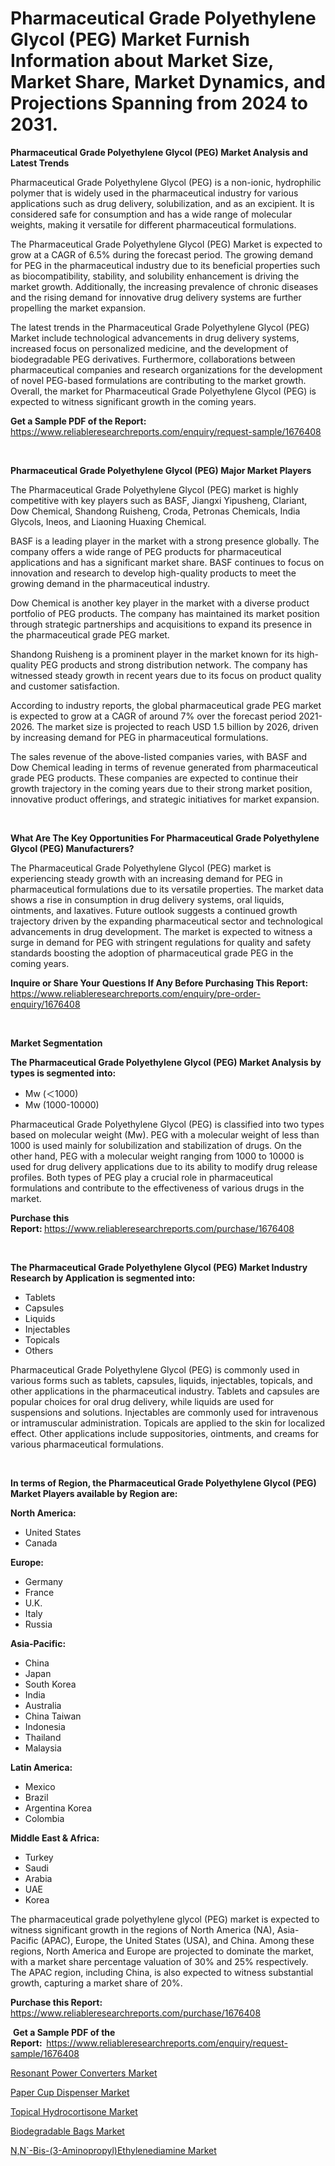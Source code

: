 <p><h1>Pharmaceutical Grade Polyethylene Glycol (PEG) Market Furnish Information about Market Size, Market Share, Market Dynamics, and Projections Spanning from 2024 to 2031.</h1></p><p><strong>Pharmaceutical Grade Polyethylene Glycol (PEG) Market Analysis and Latest Trends</strong></p>
<p><p>Pharmaceutical Grade Polyethylene Glycol (PEG) is a non-ionic, hydrophilic polymer that is widely used in the pharmaceutical industry for various applications such as drug delivery, solubilization, and as an excipient. It is considered safe for consumption and has a wide range of molecular weights, making it versatile for different pharmaceutical formulations.</p><p>The Pharmaceutical Grade Polyethylene Glycol (PEG) Market is expected to grow at a CAGR of 6.5% during the forecast period. The growing demand for PEG in the pharmaceutical industry due to its beneficial properties such as biocompatibility, stability, and solubility enhancement is driving the market growth. Additionally, the increasing prevalence of chronic diseases and the rising demand for innovative drug delivery systems are further propelling the market expansion.</p><p>The latest trends in the Pharmaceutical Grade Polyethylene Glycol (PEG) Market include technological advancements in drug delivery systems, increased focus on personalized medicine, and the development of biodegradable PEG derivatives. Furthermore, collaborations between pharmaceutical companies and research organizations for the development of novel PEG-based formulations are contributing to the market growth. Overall, the market for Pharmaceutical Grade Polyethylene Glycol (PEG) is expected to witness significant growth in the coming years.</p></p>
<p><strong>Get a Sample PDF of the Report:&nbsp;</strong> <a href="https://www.reliableresearchreports.com/enquiry/request-sample/1676408">https://www.reliableresearchreports.com/enquiry/request-sample/1676408</a></p>
<p>&nbsp;</p>
<p><strong>Pharmaceutical Grade Polyethylene Glycol (PEG) Major Market Players</strong></p>
<p><p>The Pharmaceutical Grade Polyethylene Glycol (PEG) market is highly competitive with key players such as BASF, Jiangxi Yipusheng, Clariant, Dow Chemical, Shandong Ruisheng, Croda, Petronas Chemicals, India Glycols, Ineos, and Liaoning Huaxing Chemical. </p><p>BASF is a leading player in the market with a strong presence globally. The company offers a wide range of PEG products for pharmaceutical applications and has a significant market share. BASF continues to focus on innovation and research to develop high-quality products to meet the growing demand in the pharmaceutical industry.</p><p>Dow Chemical is another key player in the market with a diverse product portfolio of PEG products. The company has maintained its market position through strategic partnerships and acquisitions to expand its presence in the pharmaceutical grade PEG market.</p><p>Shandong Ruisheng is a prominent player in the market known for its high-quality PEG products and strong distribution network. The company has witnessed steady growth in recent years due to its focus on product quality and customer satisfaction.</p><p>According to industry reports, the global pharmaceutical grade PEG market is expected to grow at a CAGR of around 7% over the forecast period 2021-2026. The market size is projected to reach USD 1.5 billion by 2026, driven by increasing demand for PEG in pharmaceutical formulations.</p><p>The sales revenue of the above-listed companies varies, with BASF and Dow Chemical leading in terms of revenue generated from pharmaceutical grade PEG products. These companies are expected to continue their growth trajectory in the coming years due to their strong market position, innovative product offerings, and strategic initiatives for market expansion.</p></p>
<p>&nbsp;</p>
<p><strong>What Are The Key Opportunities For Pharmaceutical Grade Polyethylene Glycol (PEG) Manufacturers?</strong></p>
<p><p>The Pharmaceutical Grade Polyethylene Glycol (PEG) market is experiencing steady growth with an increasing demand for PEG in pharmaceutical formulations due to its versatile properties. The market data shows a rise in consumption in drug delivery systems, oral liquids, ointments, and laxatives. Future outlook suggests a continued growth trajectory driven by the expanding pharmaceutical sector and technological advancements in drug development. The market is expected to witness a surge in demand for PEG with stringent regulations for quality and safety standards boosting the adoption of pharmaceutical grade PEG in the coming years.</p></p>
<p><strong>Inquire or Share Your Questions If Any Before Purchasing This Report:</strong> <a href="https://www.reliableresearchreports.com/enquiry/pre-order-enquiry/1676408">https://www.reliableresearchreports.com/enquiry/pre-order-enquiry/1676408</a></p>
<p>&nbsp;</p>
<p><strong>Market Segmentation</strong></p>
<p><strong>The Pharmaceutical Grade Polyethylene Glycol (PEG) Market Analysis by types is segmented into:</strong></p>
<p><ul><li>Mw (＜1000)</li><li>Mw (1000-10000)</li></ul></p>
<p><p>Pharmaceutical Grade Polyethylene Glycol (PEG) is classified into two types based on molecular weight (Mw). PEG with a molecular weight of less than 1000 is used mainly for solubilization and stabilization of drugs. On the other hand, PEG with a molecular weight ranging from 1000 to 10000 is used for drug delivery applications due to its ability to modify drug release profiles. Both types of PEG play a crucial role in pharmaceutical formulations and contribute to the effectiveness of various drugs in the market.</p></p>
<p><strong>Purchase this Report:&nbsp;</strong><a href="https://www.reliableresearchreports.com/purchase/1676408">https://www.reliableresearchreports.com/purchase/1676408</a></p>
<p>&nbsp;</p>
<p><strong>The Pharmaceutical Grade Polyethylene Glycol (PEG) Market Industry Research by Application is segmented into:</strong></p>
<p><ul><li>Tablets</li><li>Capsules</li><li>Liquids</li><li>Injectables</li><li>Topicals</li><li>Others</li></ul></p>
<p><p>Pharmaceutical Grade Polyethylene Glycol (PEG) is commonly used in various forms such as tablets, capsules, liquids, injectables, topicals, and other applications in the pharmaceutical industry. Tablets and capsules are popular choices for oral drug delivery, while liquids are used for suspensions and solutions. Injectables are commonly used for intravenous or intramuscular administration. Topicals are applied to the skin for localized effect. Other applications include suppositories, ointments, and creams for various pharmaceutical formulations.</p></p>
<p>&nbsp;</p>
<p><strong>In terms of Region, the Pharmaceutical Grade Polyethylene Glycol (PEG) Market Players available by Region are:</strong></p>
<p>
    <p> <strong> North America: </strong>
        <ul>
            <li>United States</li>
            <li>Canada</li>
        </ul>
        </p> 
    <p> <strong> Europe: </strong>
        <ul>
            <li>Germany</li>
            <li>France</li>
            <li>U.K.</li>
            <li>Italy</li>
            <li>Russia</li>
        </ul>
        </p> 
    <p> <strong> Asia-Pacific: </strong>
        <ul>
            <li>China</li>
            <li>Japan</li>
            <li>South Korea</li>
            <li>India</li>
            <li>Australia</li>
            <li>China Taiwan</li>
            <li>Indonesia</li>
            <li>Thailand</li>
            <li>Malaysia</li>
        </ul>
        </p> 
    <p> <strong> Latin America: </strong>
        <ul>
            <li>Mexico</li>
            <li>Brazil</li>
            <li>Argentina Korea</li>
            <li>Colombia</li>
        </ul>
        </p> 
    <p> <strong> Middle East & Africa: </strong>
        <ul>
            <li>Turkey</li>
            <li>Saudi</li>
            <li>Arabia</li>
            <li>UAE</li>
            <li>Korea</li>
        </ul>
    </p>
    </p>
<p><p>The pharmaceutical grade polyethylene glycol (PEG) market is expected to witness significant growth in the regions of North America (NA), Asia-Pacific (APAC), Europe, the United States (USA), and China. Among these regions, North America and Europe are projected to dominate the market, with a market share percentage valuation of 30% and 25% respectively. The APAC region, including China, is also expected to witness substantial growth, capturing a market share of 20%.</p></p>
<p><strong>Purchase this Report: </strong><a href="https://www.reliableresearchreports.com/purchase/1676408">https://www.reliableresearchreports.com/purchase/1676408</a></p>
<p>&nbsp;<strong>Get a Sample PDF of the Report:&nbsp;&nbsp;</strong><a href="https://www.reliableresearchreports.com/enquiry/request-sample/1676408">https://www.reliableresearchreports.com/enquiry/request-sample/1676408</a></p>
<p><strong></strong></p>
<p><p><a href="https://medium.com/@christianchavez757/resonant-power-converters-market-trends-forecast-and-competitive-analysis-to-2031-ab9ca2634110">Resonant Power Converters Market</a></p><p><a href="https://medium.com/@christianchavez757/paper-cup-dispenser-market-analysis-and-sze-forecasted-for-period-from-2024-to-2031-517e0513926c">Paper Cup Dispenser Market</a></p><p><a href="https://medium.com/@katherineince77/topical-hydrocortisone-market-the-key-to-successful-business-strategy-forecast-till-2031-ba095307818d">Topical Hydrocortisone Market</a></p><p><a href="https://medium.com/p/20624cc672fa/edit">Biodegradable Bags Market</a></p><p><a href="https://github.com/nicholepatriciadoylenwnrjr0/Market-Research-Report-List-1/blob/main/nn-bis-3-aminopropylethylenediamine-market.md">N,N`-Bis-(3-Aminopropyl)Ethylenediamine Market</a></p></p>